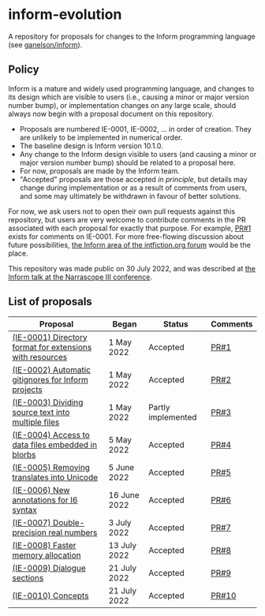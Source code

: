 # inform-evolution

A repository for proposals for changes to the Inform programming language
(see [ganelson/inform](https://github.com/ganelson/inform)).

## Policy

Inform is a mature and widely used programming language, and changes to its
design which are visible to users (i.e., causing a minor or major version
number bump), or implementation changes on any large scale, should always
now begin with a proposal document on this repository.

- Proposals are numbered IE-0001, IE-0002, ... in order of creation. They
are unlikely to be implemented in numerical order.
- The baseline design is Inform version 10.1.0.
- Any change to the Inform design visible to users (and causing a minor or
major version number bump) should be related to a proposal here.
- For now, proposals are made by the Inform team.
- "Accepted" proposals are those accepted _in principle_, but details may
change during implementation or as a result of comments from users, and some
may ultimately be withdrawn in favour of better solutions.

For now, we ask users not to open their own pull requests against this repository,
but users are very welcome to contribute comments in the PR associated with each proposal
for exactly that purpose. For example, [PR#1](https://github.com/ganelson/inform-evolution/pull/1) exists for comments on IE-0001.
For more free-flowing discussion about future possibilities, [the Inform area of the intfiction.org forum](https://intfiction.org/c/authoring/inform-7/)
would be the place.

This repository was made public on 30 July 2022, and was described at
[the Inform talk at the Narrascope III conference](https://ganelson.github.io/inform-website/talks/2022/07/31/narrascope-iii.html).

## List of proposals

Proposal                                                                                                 | Began        | Status   | Comments 
-------------------------------------------------------------------------------------------------------- | ------------ | -------- | -------
[(IE-0001) Directory format for extensions with resources](proposals/0001-extensions-with-resources.md)  | 1 May 2022   | Accepted | [PR#1](https://github.com/ganelson/inform-evolution/pull/1)
[(IE-0002) Automatic gitignores for Inform projects](proposals/0002-inform-project-gitignores.md)        | 1 May 2022   | Accepted | [PR#2](https://github.com/ganelson/inform-evolution/pull/2)
[(IE-0003) Dividing source text into multiple files](proposals/0003-multiple-source-files.md)            | 1 May 2022   | Partly implemented | [PR#3](https://github.com/ganelson/inform-evolution/pull/3)
[(IE-0004) Access to data files embedded in blorbs](proposals/0004-using-data-files-in-blorbs.md)        | 5 May 2022   | Accepted | [PR#4](https://github.com/ganelson/inform-evolution/pull/4)
[(IE-0005) Removing translates into Unicode](proposals/0005-removing-translates-into-unicode.md)         | 5 June 2022  | Accepted | [PR#5](https://github.com/ganelson/inform-evolution/pull/5)
[(IE-0006) New annotations for I6 syntax](proposals/0006-i6-syntax-annotations.md)                       | 16 June 2022 | Accepted | [PR#6](https://github.com/ganelson/inform-evolution/pull/6)
[(IE-0007) Double-precision real numbers](proposals/0007-double-precision-reals.md)                      | 3 July 2022  | Accepted | [PR#7](https://github.com/ganelson/inform-evolution/pull/7)
[(IE-0008) Faster memory allocation](proposals/0008-faster-memory-allocation.md)                         | 13 July 2022 | Accepted | [PR#8](https://github.com/ganelson/inform-evolution/pull/8)
[(IE-0009) Dialogue sections](proposals/0009-dialogue-sections.md)                                       | 21 July 2022 | Accepted | [PR#9](https://github.com/ganelson/inform-evolution/pull/9)
[(IE-0010) Concepts](proposals/0010-concepts.md)                                                         | 21 July 2022 | Accepted | [PR#10](https://github.com/ganelson/inform-evolution/pull/10)
